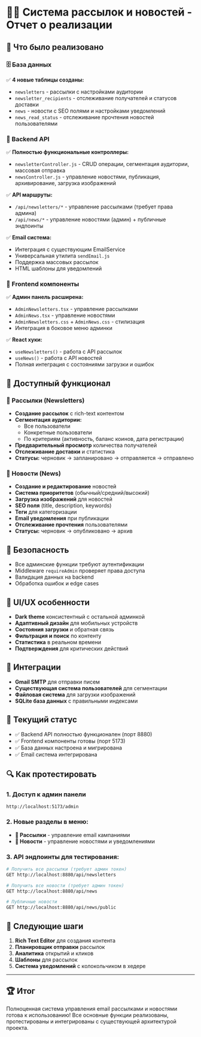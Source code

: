 # 📧📰 Система рассылок и новостей - Отчет о реализации

## 🎯 Что было реализовано

### 🗄️ База данных
✅ **4 новые таблицы созданы:**
- `newsletters` - рассылки с настройками аудитории
- `newsletter_recipients` - отслеживание получателей и статусов доставки
- `news` - новости с SEO полями и настройками уведомлений
- `news_read_status` - отслеживание прочтения новостей пользователями

### 🔧 Backend API
✅ **Полностью функциональные контроллеры:**
- `newsletterController.js` - CRUD операции, сегментация аудитории, массовая отправка
- `newsController.js` - управление новостями, публикация, архивирование, загрузка изображений

✅ **API маршруты:**
- `/api/newsletters/*` - управление рассылками (требует права админа)
- `/api/news/*` - управление новостями (админ) + публичные эндпоинты

✅ **Email система:**
- Интеграция с существующим EmailService
- Универсальная утилита `sendEmail.js`
- Поддержка массовых рассылок
- HTML шаблоны для уведомлений

### 🎨 Frontend компоненты
✅ **Админ панель расширена:**
- `AdminNewsletters.tsx` - управление рассылками
- `AdminNews.tsx` - управление новостями
- `AdminNewsletters.css` + `AdminNews.css` - стилизация
- Интеграция в боковое меню админки

✅ **React хуки:**
- `useNewsletters()` - работа с API рассылок
- `useNews()` - работа с API новостей
- Полная интеграция с состояниями загрузки и ошибок

## 🚀 Доступный функционал

### 📧 Рассылки (Newsletters)
- **Создание рассылок** с rich-text контентом
- **Сегментация аудитории:** 
  - Все пользователи
  - Конкретные пользователи
  - По критериям (активность, баланс коинов, дата регистрации)
- **Предварительный просмотр** количества получателей
- **Отслеживание доставки** и статистика
- **Статусы:** черновик → запланировано → отправляется → отправлено

### 📰 Новости (News)
- **Создание и редактирование** новостей
- **Система приоритетов** (обычный/средний/высокий)
- **Загрузка изображений** для новостей
- **SEO поля** (title, description, keywords)
- **Теги** для категоризации
- **Email уведомления** при публикации
- **Отслеживание прочтения** пользователями
- **Статусы:** черновик → опубликовано → архив

## 🔐 Безопасность
- Все админские функции требуют аутентификации
- Middleware `requireAdmin` проверяет права доступа
- Валидация данных на backend
- Обработка ошибок и edge cases

## 🎨 UI/UX особенности
- **Dark theme** консистентный с остальной админкой
- **Адаптивный дизайн** для мобильных устройств
- **Состояния загрузки** и обратная связь
- **Фильтрация и поиск** по контенту
- **Статистика** в реальном времени
- **Подтверждения** для критических действий

## 🔄 Интеграции
- **Gmail SMTP** для отправки писем
- **Существующая система пользователей** для сегментации
- **Файловая система** для загрузки изображений
- **SQLite база данных** с правильными индексами

## 📍 Текущий статус
- ✅ Backend API полностью функционален (порт 8880)
- ✅ Frontend компоненты готовы (порт 5173)
- ✅ База данных настроена и мигрирована
- ✅ Email система интегрирована

## 🔍 Как протестировать

### 1. Доступ к админ панели
```
http://localhost:5173/admin
```

### 2. Новые разделы в меню:
- **📧 Рассылки** - управление email кампаниями
- **📰 Новости** - управление новостями и уведомлениями

### 3. API эндпоинты для тестирования:
```bash
# Получить все рассылки (требует админ токен)
GET http://localhost:8880/api/newsletters

# Получить все новости (требует админ токен)  
GET http://localhost:8880/api/news

# Публичные новости
GET http://localhost:8880/api/news/public
```

## 🔮 Следующие шаги
1. **Rich Text Editor** для создания контента
2. **Планировщик отправки** рассылок
3. **Аналитика** открытий и кликов
4. **Шаблоны** для рассылок
5. **Система уведомлений** с колокольчиком в хедере

---

## 🏆 Итог
Полноценная система управления email рассылками и новостями готова к использованию! Все основные функции реализованы, протестированы и интегрированы с существующей архитектурой проекта.